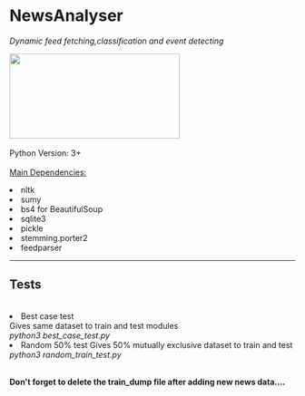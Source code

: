 # NewsAnalyser

<i>Dynamic feed fetching,classification and event detecting</i>




<img src = "http://www.datanami.com/wp-content/uploads/2015/03/creepy-blue-head.png" height=150 width = 300><br><br>
Python Version: 3+<br><br>
<u>Main Dependencies:</u><br><p>
  <li>nltk<br>
  <li>sumy<br>
  <li>bs4 for BeautifulSoup<br>
  <li>sqlite3<br>
  <li>pickle<br>
  <li>stemming.porter2<br>
  <li>feedparser<br></p>
<hr>
<h2><b>Tests</b></h2><br>

<li>Best case test<br>
    Gives same dataset to train and test modules<br>
    <i>python3 best_case_test.py</i><br>
<li>Random 50% test
    Gives 50% mutually exclusive dataset to train and test<br>
    <i>python3 random_train_test.py</i><br><br>


<b> Don't forget to delete the train_dump file after adding new news data....</b>
  

  
  
